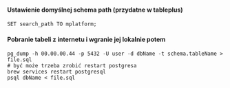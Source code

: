 #### Ustawienie domyślnej schema path (przydatne w tableplus)
```
SET search_path TO mplatform;
```
#### Pobranie tabeli z internetu i wgranie jej lokalnie potem
```
pg_dump -h 00.00.00.44 -p 5432 -U user -d dbName -t schema.tableName > file.sql
# być może trzeba zrobić restart postgresa
brew services restart postgresql
psql dbName < file.sql
```
